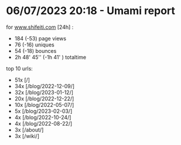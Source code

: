 # 06/07/2023 20:18 - Umami report
for www.shifeiti.com [24h] :

 - 184 (-53) page views
 - 76 (-16) uniques
 - 54 (-18) bounces
 - 2h 48' 45'' (-1h 41' ) totaltime


top 10 urls:
 - 51x [/]
 - 34x [/blog/2022-12-09/]
 - 32x [/blog/2023-01-12/]
 - 20x [/blog/2022-12-22/]
 - 10x [/blog/2022-05-07/]
 - 5x [/blog/2023-02-03/]
 - 4x [/blog/2022-10-24/]
 - 4x [/blog/2022-08-22/]
 - 3x [/about/]
 - 3x [/wiki/]


